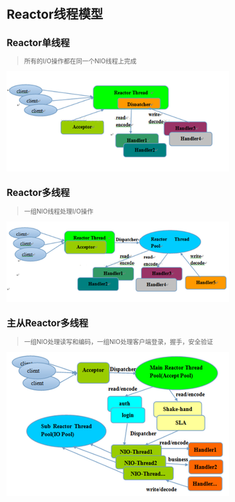 # Reactor线程模型

## Reactor单线程

> 所有的I/O操作都在同一个NIO线程上完成

![reactor单线程](../../_media/java/singleReactor.png)

## Reactor多线程

> 一组NIO线程处理I/O操作

![reactor多线程](../../_media/java/mutireactor.png)

## 主从Reactor多线程

> 一组NIO处理读写和编码，一组NIO处理客户端登录，握手，安全验证

![主从Reactor多线程](../../_media/java/mainsubReactor.png)

[Reactor线程模型的理解]: https://www.cnblogs.com/ghghg/p/12689227.html	"true"


